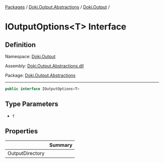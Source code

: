 [Packages](../../README.md) / [Doki.Output.Abstractions](../README.md) / [Doki.Output](README.md) / 

# IOutputOptions&lt;T&gt; Interface

## Definition

Namespace: [Doki.Output](README.md)

Assembly: [Doki.Output.Abstractions.dll](../README.md)

Package: [Doki.Output.Abstractions](https://www.nuget.org/packages/Doki.Output.Abstractions)

---

```csharp
public interface IOutputOptions<T>
```

## Type Parameters

- `T`


## Properties

|   |Summary|
|---|---|
|OutputDirectory||


